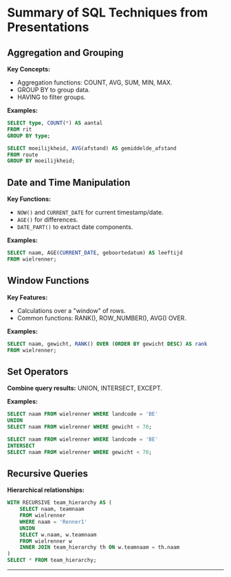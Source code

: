 # Summary of SQL Techniques from Presentations

## Aggregation and Grouping
**Key Concepts:**

- Aggregation functions: COUNT, AVG, SUM, MIN, MAX.
- GROUP BY to group data.
- HAVING to filter groups.

**Examples:**

```sql
SELECT type, COUNT(*) AS aantal
FROM rit
GROUP BY type;
```

```sql
SELECT moeilijkheid, AVG(afstand) AS gemiddelde_afstand
FROM route
GROUP BY moeilijkheid;
```

## Date and Time Manipulation
**Key Functions:**

- `NOW()` and `CURRENT_DATE` for current timestamp/date.
- `AGE()` for differences.
- `DATE_PART()` to extract date components.

**Examples:**

```sql
SELECT naam, AGE(CURRENT_DATE, geboortedatum) AS leeftijd
FROM wielrenner;
```

## Window Functions
**Key Features:**

- Calculations over a "window" of rows.
- Common functions: RANK(), ROW_NUMBER(), AVG() OVER.

**Examples:**

```sql
SELECT naam, gewicht, RANK() OVER (ORDER BY gewicht DESC) AS rank
FROM wielrenner;
```

## Set Operators
**Combine query results:** UNION, INTERSECT, EXCEPT.

**Examples:**

```sql
SELECT naam FROM wielrenner WHERE landcode = 'BE'
UNION
SELECT naam FROM wielrenner WHERE gewicht < 70;
```

```sql
SELECT naam FROM wielrenner WHERE landcode = 'BE'
INTERSECT
SELECT naam FROM wielrenner WHERE gewicht < 70;
```

## Recursive Queries
**Hierarchical relationships:**

```sql
WITH RECURSIVE team_hierarchy AS (
    SELECT naam, teamnaam
    FROM wielrenner
    WHERE naam = 'Renner1'
    UNION
    SELECT w.naam, w.teamnaam
    FROM wielrenner w
    INNER JOIN team_hierarchy th ON w.teamnaam = th.naam
)
SELECT * FROM team_hierarchy;
```

---
